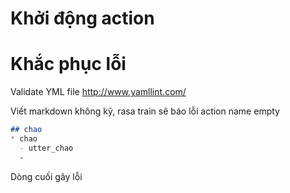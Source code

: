 # Khởi động action


# Khắc phục lỗi

Validate YML file
http://www.yamllint.com/

Viết markdown không kỹ, rasa train sẽ báo lỗi action name empty
```markdown
## chao
* chao
  - utter_chao
  -
```
Dòng cuối gây lỗi

